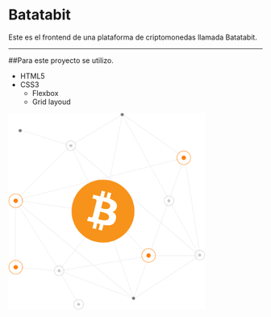 # Batatabit
Este es el frontend de una plataforma de criptomonedas llamada Batatabit.

------------


##Para este proyecto se utilizo.
- HTML5
- CSS3
  - Flexbox
  - Grid layoud

![](./assets/img/Bitcoin.svg)

<!-- # Sección de funciones de cuatro cartas


## Introducción
Este es un desafío de la plataforma Frontend Mentor, el ejercicio consiste en  desarrollar un componente de tarjeta de vista previa del producto y lograr que se parezca lo más posible al diseño.

## Objetivos

- Ver el diseño óptimo según el tamaño de pantalla de su dispositivo
- Ver estados de desplazamiento y enfoque para elementos interactivos

## Tecnologías utilizadas
- HTML5
- CSS3
	- Flexbox


## Imágenes del proyecto

### Movil
![](https://res.cloudinary.com/dz209s6jk/image/upload/f_auto,q_auto,w_700/Challenges/hucevwcqqe5otwbbfaqv.jpg)

### Desktop
![](https://res.cloudinary.com/dz209s6jk/image/upload/f_auto,q_auto,w_700/Challenges/d0bm3lh8bp36gyi3jiop.jpg) -->

